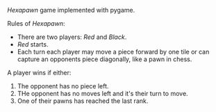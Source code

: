 *Hexapawn* game implemented with pygame.

Rules of *Hexapawn*:
- There are two players: _Red_ and _Black_.
- _Red_ starts.
- Each turn each player may move a piece forward by one tile or can capture an opponents piece diagonally, like a pawn in chess.

A player wins if either:
1. The opponent has no piece left.
2. THe opponent has no moves left and it's their turn to move.
3. One of their pawns has reached the last rank.